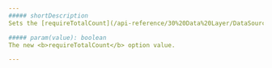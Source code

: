 ```yaml
---
##### shortDescription
Sets the [requireTotalCount](/api-reference/30%20Data%20Layer/DataSource/1%20Configuration/requireTotalCount.md '/Documentation/ApiReference/Data_Layer/DataSource/Configuration/#requireTotalCount') option value.

##### param(value): boolean
The new <b>requireTotalCount</b> option value.

---
```


